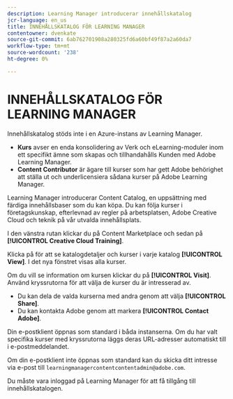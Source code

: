 ```yaml
---
description: Learning Manager introducerar innehållskatalog
jcr-language: en_us
title: INNEHÅLLSKATALOG FÖR LEARNING MANAGER
contentowner: dvenkate
source-git-commit: 6ab762701908a280325fd6a60bf49f87a2a60da7
workflow-type: tm+mt
source-wordcount: '238'
ht-degree: 0%

---
```




# INNEHÅLLSKATALOG FÖR LEARNING MANAGER

<!--Learning Manager introduces Content Catalog-->

Innehållskatalog stöds inte i en Azure-instans av Learning Manager.

* **Kurs** avser en enda konsolidering av Verk och eLearning-moduler inom ett specifikt ämne som skapas och tillhandahålls Kunden med Adobe Learning Manager.
* **Content Contributor** är ägare till kurser som har gett Adobe behörighet att ställa ut och underlicensiera sådana kurser på Adobe Learning Manager.

Learning Manager introducerar Content Catalog, en uppsättning med färdiga innehållsbaser som du kan köpa. Du kan följa kurser i företagskunskap, efterlevnad av regler på arbetsplatsen, Adobe Creative Cloud och teknik på vår utvalda innehållsplats.

I den vänstra rutan klickar du på Content Marketplace och sedan på **[!UICONTROL Creative Cloud Training]**.

<!--![](assets/content-catalog.png)-->

Klicka på för att se katalogdetaljer och kurser i varje katalog **[!UICONTROL View]**. I det nya fönstret visas alla kurser.

<!--![](assets/course-details.png)-->

Om du vill se information om kursen klickar du på **[!UICONTROL Visit]**. Använd kryssrutorna för att välja de kurser du är intresserad av.

* Du kan dela de valda kurserna med andra genom att välja  **[!UICONTROL Share]**.
* Du kan kontakta Adobe genom att markera  **[!UICONTROL Contact Adobe]**.

<!--![](assets/course-details.png)-->

Din e-postklient öppnas som standard i båda instanserna. Om du har valt specifika kurser med kryssrutorna läggs deras URL-adresser automatiskt till i e-postmeddelandet.

Om din e-postklient inte öppnas som standard kan du skicka ditt intresse via e-post till `learningmanagercontentcontentadmin@adobe.com`.

Du måste vara inloggad på Learning Manager för att få tillgång till innehållskatalogen.
